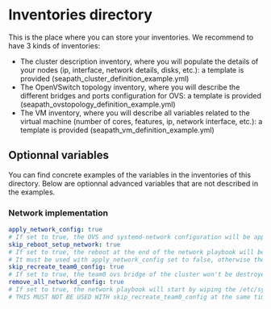 <!-- Copyright (C) 2020, RTE (http://www.rte-france.com) -->
<!-- Copyright (C) 2024, SFL (https://savoirfairelinux.com) -->
<!-- SPDX-License-Identifier: CC-BY-4.0 -->

# Inventories directory

This is the place where you can store your inventories.
We recommend to have 3 kinds of inventories:
- The cluster description inventory, where you will populate the details of your nodes (ip, interface, network details, disks, etc.): a template is provided (seapath_cluster_definition_example.yml)
- The OpenVSwitch topology inventory, where you will describe the different bridges and ports configuration for OVS: a template is provided (seapath_ovstopology_definition_example.yml)
- The VM inventory, where you will describe all variables related to the virtual machine (number of cores, features, ip, network interface, etc.): a template is provided (seapath_vm_definition_example.yml)

## Optionnal variables

You can find concrete examples of the variables in the inventories of this directory. Below are optionnal advanced variables that are not described in the examples.

### Network implementation

```yaml
apply_network_config: true
# If set to true, the OVS and systemd-network configuration will be applied at runtime, without a reboot.
skip_reboot_setup_network: true
# If set to true, the reboot at the end of the network playbook will be skipped. This is useful in the CI to apply all changes done by ansible within the final reboot. However, it can lead to race conditions if the inventory is not handled correctly.
# It must be used with apply_network_config set to false, otherwise the reboot is already avoided.
skip_recreate_team0_config: true
# If set to true, the team0 ovs bridge of the cluster won't be destroyed and recreated by the network playbook.
remove_all_networkd_config: true
# If set to true, the network playbook will start by wiping the /etc/systemd/network/ directory content, this can help cleaning old conflicting files.
# THIS MUST NOT BE USED WITH skip_recreate_team0_config at the same time or the cluster network config won't be recreated.
```
